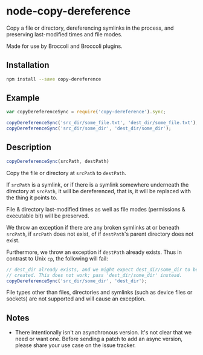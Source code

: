 # node-copy-dereference

Copy a file or directory, dereferencing symlinks in the process, and
preserving last-modified times and file modes.

Made for use by Broccoli and Broccoli plugins.

## Installation

```sh
npm install --save copy-dereference
```

## Example

```js
var copyDereferenceSync = require('copy-dereference').sync;

copyDereferenceSync('src_dir/some_file.txt', 'dest_dir/some_file.txt');
copyDereferenceSync('src_dir/some_dir', 'dest_dir/some_dir');
```

## Description

```js
copyDereferenceSync(srcPath, destPath)
```

Copy the file or directory at `srcPath` to `destPath`.

If `srcPath` is a symlink, or if there is a symlink somewhere underneath the
directory at `srcPath`, it will be dereferenced, that is, it will be replaced
with the thing it points to.

File & directory last-modified times as well as file modes (permissions &
executable bit) will be preserved.

We throw an exception if there are any broken symlinks at or beneath
`srcPath`, if `srcPath` does not exist, of if `destPath`'s parent directory
does not exist.

Furthermore, we throw an exception if `destPath` already exists. Thus in
contrast to Unix `cp`, the following will fail:

```js
// dest_dir already exists, and we might expect dest_dir/some_dir to be
// created. This does not work; pass 'dest_dir/some_dir' instead.
copyDereferenceSync('src_dir/some_dir', 'dest_dir');
```

File types other than files, directories and symlinks (such as device files or
sockets) are not supported and will cause an exception.

## Notes

* There intentionally isn't an asynchronous version. It's not clear that we
need or want one. Before sending a patch to add an async version, please share
your use case on the issue tracker.
